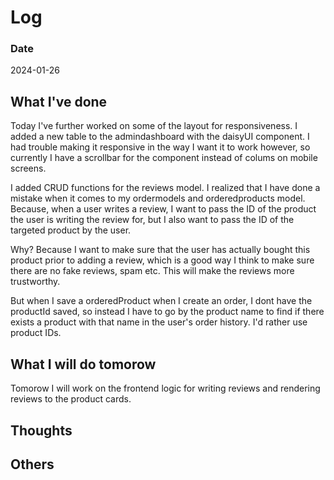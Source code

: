 # Log

### Date

2024-01-26

## What I've done

Today I've further worked on some of the layout for responsiveness. I added a new table to the admindashboard with the daisyUI component.
I had trouble making it responsive in the way I want it to work however, so currently I have a scrollbar for the component instead of colums on mobile screens.

I added CRUD functions for the reviews model. I realized that I have done a mistake when it comes to my ordermodels and orderedproducts model. Because, when a user writes a review, I want to pass the ID of the product the user is writing the review for, but I also want to pass the ID of the targeted product by the user.

Why? Because I want to make sure that the user has actually bought this product prior to adding a review, which is a good way I think to make sure there are no fake reviews, spam etc. This will make the reviews more trustworthy.

But when I save a orderedProduct when I create an order, I dont have the productId saved, so instead I have to go by the product name to find if there exists a product with that name in the user's order history. I'd rather use product IDs.

## What I will do tomorow

Tomorow I will work on the frontend logic for writing reviews and rendering reviews to the product cards.

## Thoughts

## Others
